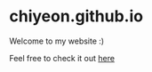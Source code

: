 # chiyeon.github.io

Welcome to my website :)

Feel free to check it out [here](https://www.benjibenji.com)
